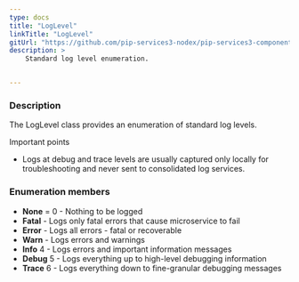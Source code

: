 ```yaml
---
type: docs
title: "LogLevel"
linkTitle: "LogLevel"
gitUrl: "https://github.com/pip-services3-nodex/pip-services3-components-nodex"
description: >
    Standard log level enumeration.


---
```


### Description

 The LogLevel class provides an enumeration of standard log levels.
 
 Important points
 
 - Logs at debug and trace levels are usually captured only locally for troubleshooting and never sent to consolidated log services.

### Enumeration members

- **None** = 0 - Nothing to be logged
- **Fatal** - Logs only fatal errors that cause microservice to fail
- **Error** - Logs all errors - fatal or recoverable
- **Warn** - Logs errors and warnings
- **Info** 4 - Logs errors and important information messages
- **Debug** 5 - Logs everything up to high-level debugging information
- **Trace** 6 - Logs everything down to fine-granular debugging messages

</span>
